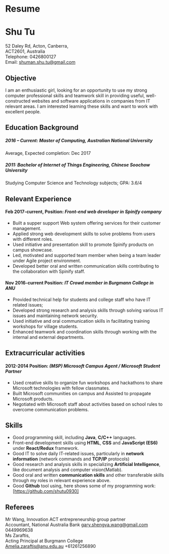 # Resume
# Shu Tu

52 Daley Rd, Acton, Canberra,  
ACT2601, Australia    
Telephone: 0426800127  
Email: shuman.shu.tu@gmail.com    


## Objective
I am an enthusiastic girl, looking for an opportunity to use my strong computer professional skills and teamwork skill in providing useful, well-constructed websites and software applications in companies from IT relevant areas. I am interested learning these skills and want to work with excellent people. 	
## Education Background
##### 2016 – Current: Master of Computing, Australian National University
Average, Expected completion: Dec 2017
##### 2011: 	 	             Bachelor of Internet of Things Engineering, Chinese Soochow University
Studying Computer Science and Technology subjects; GPA: 3.6/4

## Relevant Experience
#### Feb 2017-current, Position: *Front-end web developer in Spinify company*
- Built a supper support Web system offering services for their customer management.
- Applied strong web development skills to solve problems from users with different roles.
- Used initiative and presentation skill to promote Spinify products on campus showcase.
- Led, motivated and supported team member when being a team leader under Agile project environment.
- Developed better oral and written communication skills contributing to the collaboration with Spinify staff.
#### Nov 2016-current Position: *IT Crowd member in Burgmann College in ANU*
- Provided technical help for students and college staff who have IT related issues;
- Developed strong research and analysis skills through solving various IT issues and maintaining network security.
- Used initiative and oral communication skills in facilitating training workshops for village students.
- Enhanced teamwork and coordination skills through working with the internal and external departments.
## Extracurricular activities
#### 2012-2014 Position: *(MSP) Microsoft Campus Agent / Microsoft Student Partner*
- Used creative skills to organize fun workshops and hackathons to share Microsoft technologies with fellow classmates.
- Built Microsoft communities on campus and Assisted to propagate Microsoft products.
- Negotiated with Microsoft staff about activities based on school rules to overcome communication problems.
## Skills
- Good programming skill, including **Java**, **C/C++** languages.
- Front-end development skills using **HTML**, **CSS** and **JavaScript (ES6)** under **React/Redux** framework.
- Good IT to solve daily IT-related issues, particularly in **network information** (network commands and **TCP/IP** protocols)  
- Good research and analysis skills in specializing **Artificial Intelligence**, like document analysis and computer vision(Matlab).
- Good oral and written **communication skills** and other transferable skills through my roles in relevant experience above.
- Good **Github** tool using, here shows some of my programming work: [https://github.com/shutu0930]
## Referees
Mr Wang, Innovation ACT entrepreneurship group partner  
Accountant, National Australia Bank
gary.shengya.wang@gmail.com
0449969638  
Ms Zaraftis, <br />
Acting Principal at Burgmann College  
Amelia.zaraftis@anu.edu.au
+61261256890
